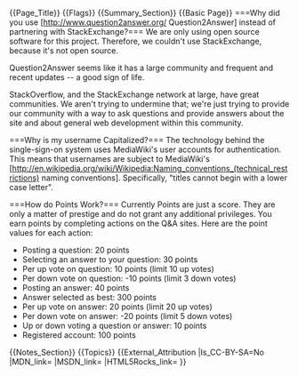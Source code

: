 {{Page_Title}}
{{Flags}}
{{Summary_Section}}
{{Basic Page}}
===Why did you use [http://www.question2answer.org/ Question2Answer] instead of partnering with StackExchange?===
We are only using open source software for this project.  Therefore, we couldn't use StackExchange, because it's not open source.

Question2Answer seems like it has a large community and frequent and recent updates -- a good sign of life.

StackOverflow, and the StackExchange network at large, have great communities.  We aren't trying to undermine that; we're just trying to provide our community with a way to ask questions and provide answers about the site and about general web development within this community.

===Why is my username Capitalized?===
The technology behind the single-sign-on system uses MediaWiki's user accounts for authentication.  This means that usernames are subject to MediaWiki's [http://en.wikipedia.org/wiki/Wikipedia:Naming_conventions_(technical_restrictions) naming conventions].  Specifically, "titles cannot begin with a lower case letter".

===How do Points Work?===
Currently Points are just a score. They are only a matter of prestige and do not grant any additional privileges. You earn points by completing actions on the Q&A sites. Here are the point values for each action:
<ul>
<li>Posting a question: 20 points</li>
<li>Selecting an answer to your question: 30 points</li>
<li>Per up vote on question: 10 points (limit 10 up votes)</li>
<li>Per down vote on question: -10 points (limit 3 down votes)</li>
<li>Posting an answer: 40 points</li>
<li>Answer selected as best: 300 points</li>
<li>Per up vote on answer: 20 points (limit 20 up votes)</li>
<li>Per down vote on answer: -20 points (limit 5 down votes)</li>
<li>Up or down voting a question or answer: 10 points</li>
<li>Registered account: 100 points</li>
</ul>
{{Notes_Section}}
{{Topics}}
{{External_Attribution
|Is_CC-BY-SA=No
|MDN_link=
|MSDN_link=
|HTML5Rocks_link=
}}